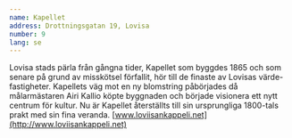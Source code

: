 ```yaml
---
name: Kapellet
address: Drottningsgatan 19, Lovisa
number: 9
lang: se
---
```

Lovisa stads pärla från gångna tider, Kapellet som byggdes 1865 och som senare på grund av misskötsel förfallit,  hör till de finaste av Lovisas värde-fastigheter. Kapellets väg mot en ny blomstring påbörjades då målarmästaren Airi Kallio köpte byggnaden och började visionera ett nytt centrum för kultur. Nu är Kapellet återställts till sin ursprungliga 1800-tals prakt med sin fina veranda. [www.loviisankappeli.net](http://www.loviisankappeli.net)